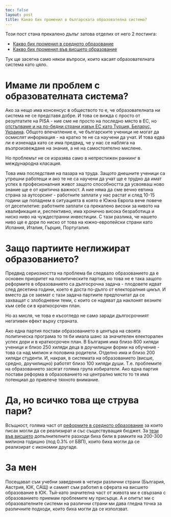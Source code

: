 ```yaml
---
toc: false
layout: post
title: Какво бих променил в българската образователна система?
---
```


Този пост стана прекалено дълъг затова отделих от него 2 постинга:

* [Какво бих променил в средното образование](2020-02-05-secondary-ed.md)
* [Какво бих променил във висшето образование](2020-02-05-higher-ed.md)

Тук ще засегна само някои въпроси, които касаят образователната система като цяло.

# Имаме ли проблем с образователната система?

Ако за нещо има консенсус в обществото то е, че образователната ни система не се представя добре. И това се вижда с просто от резултатите на PISA - ние сме не просто на последно място в ЕС, но [отстъпваме и на по-бедни страни извън ЕС като Турция, Беларус, Украина](http://bit.ly/36NtOJp). Общото впечатление е, че българските ученици не могат да осмислят информация - на кратко те не са научени да учат. И това едва ли е изненада като се има предвид, че у нас се набляга на възпроизвеждане на знания, а не на самостоятелно мислене.

Но проблемът не се изразява само в непрестижен ранкинг в международна класация.

Това има последствия на пазара на труда. Защото днешните ученици са утрешни работещи и ако те не са научени да учат ще е трудно да имат успех в професионалния живот защото способността да усвояваш ново знание ще е от критична важност. А ние няма да сме вечно евтина страна за аутсорсинг - работните заплати у нас растат и след 10-15 години ще попаднем в ситуацията в която е Южна Европа вече повече от десетилетие: работните заплати са прекалено високи за нивото на квалификация и, респективно, има хронично висока безработица и ниско ниво на чуждестранни инвестиции. С тази разлика, че нашето ниво ще е дори по ниско от това на южно-европейски страни като Испания, Италия, Гърция, Португалия.

# Защо партиите неглижират образованието?

Предвид сериозността на проблема би следвало образованието да е основен приоритет на политическите партии, но това не е така защото реформите в образованието са дългосрочна задача - плодовете идват след десетина години, което е доста по-дълго от електоралния цикъл. И вместо да се заемат с тази задача партиите предпочитат да се захващат с злободневни теми, с които се надяват да наклонят везните към себе си в краткосрочен план.

Но аз мисля, че това е късогледо не само заради дългосрочният негативен ефект върху страната.

Ако една партия постави образованието в центъра на своята политическа програма то тя би имала шанс за значителен електорален успех дори и в краткосрочен план. В България има близо 800 хиляди ученици и близо 250 хиляди деца в доучилищни форми на обучение - това са над милион и половина родители. Отделно има и близо 200 хиляди студенти. И, накрая, в системата на образованието (висше, средно, доучилищно) работят близо 100 хиляди души. Т.е. проблемите на образованието засягат голяма група избиратели. Ако една партия постави реформа в образованието на централно място то тя има потенциал до привлече тяхното внимание.

# Да, но всичко това ще струва пари? 

Всъщност, голяма част от [реформите в средното образование](2020-02-05-secondary-ed.md) за които писах могли да се реализират и със съществуващия бюджет. За [тези във висшето](2020-02-05-higher-ed.md) допълнителните разходи биха били в рамките на 200-300 милиона годишно (под 0.3% от БВП), които биха могли да се реализират с икономии другаде.

# За мен

Посещавал съм учебни заведения в четири различни страни (България, Австрия, ЮК, САЩ) и самият съм работил в сферата на висшето образование в ЮК. Тъй-като значителна част от живота ми е свързана с образованието приемам проблемите му присърце. А и опитът ми с образователните системи на различни страни ми дава гледна точка за различните подходи, които биха могли да се използват.
